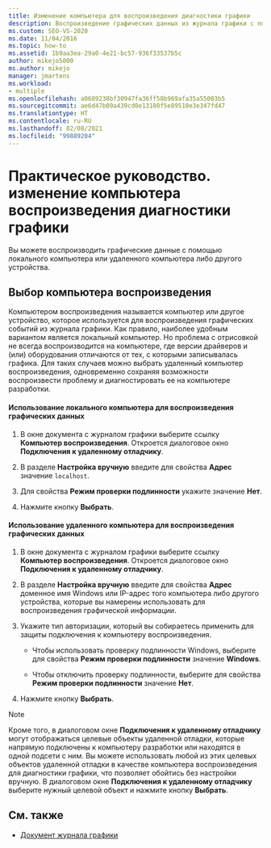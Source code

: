 ```yaml
---
title: Изменение компьютера для воспроизведения диагностики графики
description: Воспроизведение графических данных из журнала графики с помощью локального компьютера или удаленного компьютера либо другого устройства, которое лучше всего подходит для воспроизведения проблемы.
ms.custom: SEO-VS-2020
ms.date: 11/04/2016
ms.topic: how-to
ms.assetid: 1b9aa3ea-29a0-4e21-bc57-936f33537b5c
author: mikejo5000
ms.author: mikejo
manager: jmartens
ms.workload:
- multiple
ms.openlocfilehash: a0689238bf30947fa36ff58b969afa35a55003b5
ms.sourcegitcommit: ae6d47b09a439cd0e13180f5e89510e3e347fd47
ms.translationtype: HT
ms.contentlocale: ru-RU
ms.lasthandoff: 02/08/2021
ms.locfileid: "99889204"
---
```

# <a name="how-to-change-the-graphics-diagnostics-playback-machine"></a>Практическое руководство. изменение компьютера воспроизведения диагностики графики
Вы можете воспроизводить графические данные с помощью локального компьютера или удаленного компьютера либо другого устройства.

## <a name="choosing-a-playback-machine"></a>Выбор компьютера воспроизведения
 Компьютером воспроизведения называется компьютер или другое устройство, которое используется для воспроизведения графических событий из журнала графики. Как правило, наиболее удобным вариантом является локальный компьютер. Но проблема с отрисовкой не всегда воспроизводится на компьютере, где версии драйверов и (или) оборудования отличаются от тех, с которыми записывалась графика. Для таких случаев можно выбрать удаленный компьютер воспроизведения, одновременно сохраняя возможности воспроизвести проблему и диагностировать ее на компьютере разработки.

#### <a name="to-use-the-local-machine-to-play-back-graphics-information"></a>Использование локального компьютера для воспроизведения графических данных

1. В окне документа с журналом графики выберите ссылку **Компьютер воспроизведения**. Откроется диалоговое окно **Подключения к удаленному отладчику**.

2. В разделе **Настройка вручную** введите для свойства **Адрес** значение `localhost`.

3. Для свойства **Режим проверки подлинности** укажите значение **Нет**.

4. Нажмите кнопку **Выбрать**.

#### <a name="to-use-a-remote-machine-to-play-back-graphics-information"></a>Использование удаленного компьютера для воспроизведения графических данных

1. В окне документа с журналом графики выберите ссылку **Компьютер воспроизведения**. Откроется диалоговое окно **Подключения к удаленному отладчику**.

2. В разделе **Настройка вручную** введите для свойства **Адрес** доменное имя Windows или IP-адрес того компьютера либо другого устройства, которые вы намерены использовать для воспроизведения графической информации.

3. Укажите тип авторизации, который вы собираетесь применить для защиты подключения к компьютеру воспроизведения.

    - Чтобы использовать проверку подлинности Windows, выберите для свойства **Режим проверки подлинности** значение **Windows**.

    - Чтобы отключить проверку подлинности, выберите для свойства **Режим проверки подлинности** значение **Нет**.

4. Нажмите кнопку **Выбрать**.

> [!NOTE]
> Кроме того, в диалоговом окне **Подключения к удаленному отладчику** могут отображаться целевые объекты удаленной отладки, которые напрямую подключены к компьютеру разработки или находятся в одной подсети с ним. Вы можете использовать любой из этих целевых объектов удаленной отладки в качестве компьютера воспроизведения для диагностики графики, что позволяет обойтись без настройки вручную. В диалоговом окне **Подключения к удаленному отладчику** выберите нужный целевой объект и нажмите кнопку **Выбрать**.

## <a name="see-also"></a>См. также
- [Документ журнала графики](graphics-log-document.md)